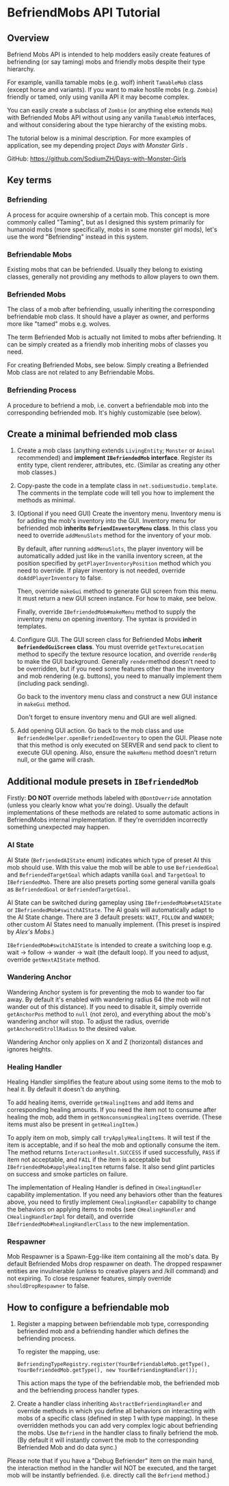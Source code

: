 # BefriendMobs API Tutorial

## Overview

Befriend Mobs API is intended to help modders easily create features of befriending (or say taming) mobs and friendly mobs despite their type hierarchy.

For example, vanilla tamable mobs (e.g. wolf) inherit `TamableMob` class (except horse and variants). If you want to make hostile mobs (e.g. `Zombie`) friendly or tamed, only using vanilla API it may become complex. 

You can easily create a subclass of `Zombie` (or anything else extends `Mob`) with Befriended Mobs API without using any vanilla `TamableMob` interfaces, and without considering about the type hierarchy of the existing mobs.

The tutorial below is a minimal description. For more examples of application, see my depending project *Days with Monster Girls* .

GitHub: https://github.com/SodiumZH/Days-with-Monster-Girls



## Key terms

### Befriending

A process for acquire ownership of a certain mob. This concept is more commonly called "Taming", but as I designed this system primarily for humanoid mobs (more specifically, mobs in some monster girl mods), let's use the word "Befriending" instead in this system.

### Befriendable Mobs

Existing mobs that can be befriended. Usually they belong to existing classes, generally not providing any methods to allow players to own them.

### Befriended Mobs

The class of a mob after befriending, usually inheriting the corresponding befriendable mob class. It should have a player as owner, and performs more like "tamed" mobs e.g. wolves.

The term Befriended Mob is actually not limited to mobs after befriending. It can be simply created as a friendly mob inheriting mobs of classes you need.

For creating Befriended Mobs, see below. Simply creating a Befriended Mob class are not related to any Befriendable Mobs.

### Befriending Process

A procedure to befriend a mob, i.e. convert a befriendable mob into the corresponding befriended mob. It's highly customizable (see below).



## Create a minimal befriended mob class

1. Create a mob class (anything extends `LivingEntity`; `Monster` or `Animal` recommended) and **implement `IBefriendedMob` interface**. Register its entity type, client renderer, attributes, etc. (Similar as creating any other mob classes.)

2. Copy-paste the code in a template class in `net.sodiumstudio.template`. The comments in the template code will tell you how to implement the methods as minimal.

3. (Optional if you need GUI) Create the inventory menu. Inventory menu is for adding the mob's inventory into the GUI. Inventory menu for befriended mob **inherits `BefriendInventoryMenu` class**. In this class you need to override `addMenuSlots` method for the inventory of your mob. 

   By default, after running `addMenuSlots`, the player inventory will be automatically added just like in the vanilla inventory screen, at the position specified by `getPlayerInventoryPosition` method which you need to override. If player inventory is not needed, override `doAddPlayerInventory` to false.

   Then, override `makeGui` method to generate GUI screen from this menu. It must return a new GUI screen instance. For how to make, see below.

   Finally, override `IBefriendedMob#makeMenu` method to supply the inventory menu on opening inventory. The syntax is provided in templates.

4. Configure GUI. The GUI screen class for Befriended Mobs **inherit `BefriendedGuiScreen` class**. You must override `getTextureLocation` method to specify the texture resource location, and override `renderBg` to make the GUI background. Generally `render`method doesn't need to be overridden, but if you need some features other than the inventory and mob rendering (e.g. buttons), you need to manually implement them (including pack sending).

   Go back to the inventory menu class and construct a new GUI instance in `makeGui` method.

   Don't forget to ensure inventory menu and GUI are well aligned.

5. Add opening GUI action. Go back to the mob class and use `BefriendedHelper.openBefriendedInventory` to open the GUI. Please note that this method is only executed on SERVER and send pack to client to execute GUI opening. Also, ensure the `makeMenu` method doesn't return null, or the game will crash.

## Additional module presets in `IBefriendedMob`

Firstly: **DO NOT** override methods labeled with `@DontOverride` annotation (unless you clearly know what you're doing). Usually the default implementations of these methods are related to some automatic actions in BefriendMobs internal implementation. If they're overridden incorrectly something unexpected may happen. 

### AI State

AI State (`BefriendedAIState` enum) indicates which type of preset AI this mob should use. With this value the mob will be able to use `BefriendedGoal` and `BefriendedTargetGoal` which adapts vanilla `Goal` and `TargetGoal` to `IBefriendedMob`. There are also presets porting some general vanilla goals as `BefriendedGoal` or `BefriendedTargetGoal`. 

AI State can be switched during gameplay using `IBefriendedMob#setAIState` or `IBefriendedMob#switchAIState`. The AI goals will automatically adapt to the AI State change. There are 3 default presets: `WAIT`, `FOLLOW` and `WANDER`; other custom AI States need to manually implement. (This preset is inspired by *Alex's Mobs*.)

`IBefriendedMob#switchAIState` is intended to create a switching loop e.g. wait -> follow -> wander -> wait (the default loop). If you need to adjust, override `getNextAIState` method.

### Wandering Anchor

Wandering Anchor system is for preventing the mob to wander too far away. By default it's enabled with wandering radius 64 (the mob will not wander out of this distance). If you need to disable it, simply override `getAnchorPos` method to `null` (not zero), and everything about the mob's wandering anchor will stop. To adjust the radius, override `getAnchoredStrollRadius` to the desired value.

Wandering Anchor only applies on X and Z (horizontal) distances and ignores heights.

### Healing Handler

Healing Handler simplifies the feature about using some items to the mob to heal it. By default it doesn't do anything.

To add healing items, override `getHealingItems` and add items and corresponding healing amounts. If you need the item not to consume after healing the mob, add them in `getNonconsumingHealingItems` override. (These items must also be present in `getHealingItem`.)

To apply item on mob, simply call `tryApplyHealingItems`. It will test if the item is acceptable, and if so heal the mob and optionally consume the item. The method returns `InteractionResult.SUCCESS` if used successfully, `PASS` if item not acceptable, and `FAIL` if the item is acceptable but `IBefriendedMob#applyHealingItem` returns false. It also send glint particles on success and smoke particles on failure.

The implementation of Healing Handler is defined in `CHealingHandler` capability implementation. If you need any behaviors other than the features above, you need to firstly implement `CHealingHandler` capability to change the behaviors on applying items to mobs (see `CHealingHandler` and `CHealingHandlerImpl` for detail), and override `IBefriendedMob#healingHandlerClass` to the new implementation. 

### Respawner

Mob Respawner is a Spawn-Egg-like item containing all the mob's data. By default Befriended Mobs drop respawner on death. The dropped respawner entities are invulnerable (unless to creative players and /kill command) and not expiring. To close respawner features, simply override `shouldDropRespawner` to false.

## How to configure a befriendable mob

1) Register a mapping between befriendable mob type, corresponding befriended mob and a befriending handler which defines the befriending process.

   To register the mapping, use:

   `BefriendingTypeRegistry.register(YourBefriendableMob.getType(), YourBefriendedMob.getType(), new YourBefriendingHandler());`

   This action maps the type of the befriendable mob, the befriended mob and the befriending process handler types. 

2)  Create a handler class inheriting `AbstractBefriendingHandler` and override methods in which you define all behaviors on interacting with mobs of a specific class (defined in step 1 with type mapping). In these overridden methods you can add very complex logic about befriending the mobs. Use `Befriend` in the handler class to finally befriend the mob. (By default it will instantly convert the mob to the corresponding Befriended Mob and do data sync.)

   Please note that if you have a "Debug Befriender" item on the main hand, the interaction method in the handler will NOT be executed, and the target mob will be instantly befriended. (i.e. directly call the `Befriend` method.)

